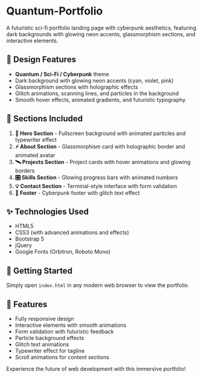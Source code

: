 # Quantum-Portfolio

A futuristic sci-fi portfolio landing page with cyberpunk aesthetics, featuring dark backgrounds with glowing neon accents, glassmorphism sections, and interactive elements.

## 🎨 Design Features
- **Quantum / Sci-Fi / Cyberpunk** theme
- Dark background with glowing neon accents (cyan, violet, pink)
- Glassmorphism sections with holographic effects
- Glitch animations, scanning lines, and particles in the background
- Smooth hover effects, animated gradients, and futuristic typography

## 🌌 Sections Included
1. **🔮 Hero Section** - Fullscreen background with animated particles and typewriter effect
2. **⚡ About Section** - Glassmorphism card with holographic border and animated avatar
3. **🛰️ Projects Section** - Project cards with hover animations and glowing borders
4. **🎛️ Skills Section** - Glowing progress bars with animated numbers
5. **💡 Contact Section** - Terminal-style interface with form validation
6. **🚀 Footer** - Cyberpunk footer with glitch text effect

## ✨ Technologies Used
- HTML5
- CSS3 (with advanced animations and effects)
- Bootstrap 5
- jQuery
- Google Fonts (Orbitron, Roboto Mono)

## 🚀 Getting Started
Simply open `index.html` in any modern web browser to view the portfolio.

## 🎯 Features
- Fully responsive design
- Interactive elements with smooth animations
- Form validation with futuristic feedback
- Particle background effects
- Glitch text animations
- Typewriter effect for tagline
- Scroll animations for content sections

Experience the future of web development with this immersive portfolio!
